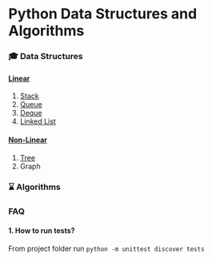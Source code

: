 # Python Data Structures and Algorithms

### 🎓 Data Structures

#### [Linear](linear)
1. [Stack](stack)
2. [Queue](queue)
3. [Deque](deque)
4. [Linked List](linked_list)

#### [Non-Linear](non_linear)
1. [Tree](tree)
2. Graph

### ⌛️ Algorithms


### FAQ
#### 1. How to run tests?
From project folder run `python -m unittest discover tests`
